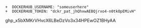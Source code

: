 
    +  DOCKERHUB_USERNAME: "someuserhere"
    +  DOCKERHUB_TOKEN: "dckr_pat_jhQhxwAEBQjrxo4-n0tkOpEMivH"


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
